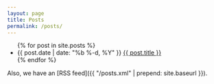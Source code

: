 ```yaml
---
layout: page
title: Posts
permalink: /posts/
---
```


<ul>
{% for post in site.posts %}
<li>
<span class="post-meta">{{ post.date | date: "%b %-d, %Y" }}</span>
  <a class="post-link" href="{{ post.url | prepend: site.baseurl }}">{{ post.title }}</a>
</li>
{% endfor %}
</ul>

Also, we have an [RSS feed]({{ "/posts.xml" | prepend: site.baseurl }}).

